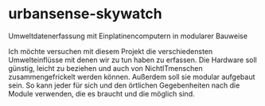 # urbansense-skywatch
Umweltdatenerfassung mit Einplatinencomputern in modularer Bauweise

Ich möchte versuchen mit diesem Projekt die verschiedensten Umwelteinflüsse mit denen wir zu tun haben zu erfassen.
Die Hardware soll günstig, leicht zu beziehen und auch von NichtITmenschen zusammengefrickelt werden können.
Außerdem soll sie modular aufgebaut sein. So kann jeder für sich und den örtlichen Gegebenheiten nach die Module verwenden, die es braucht und die möglich sind.
